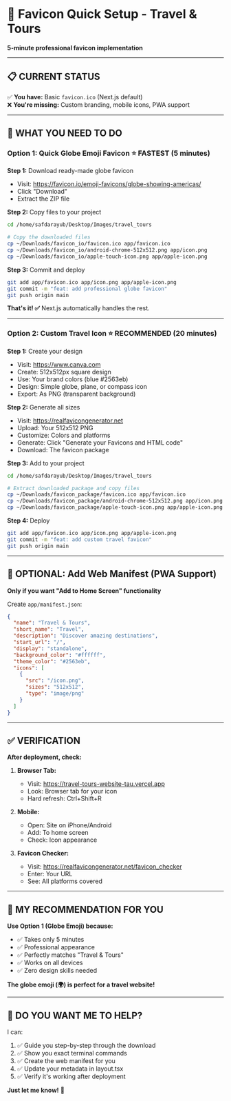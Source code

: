 # 🚀 Favicon Quick Setup - Travel & Tours

**5-minute professional favicon implementation**

---

## 📋 **CURRENT STATUS**

✅ **You have:** Basic `favicon.ico` (Next.js default)  
❌ **You're missing:** Custom branding, mobile icons, PWA support

---

## 🎯 **WHAT YOU NEED TO DO**

### **Option 1: Quick Globe Emoji Favicon** ⭐ FASTEST (5 minutes)

**Step 1:** Download ready-made globe favicon
- Visit: https://favicon.io/emoji-favicons/globe-showing-americas/
- Click "Download"
- Extract the ZIP file

**Step 2:** Copy files to your project
```bash
cd /home/safdarayub/Desktop/Images/travel_tours

# Copy the downloaded files
cp ~/Downloads/favicon_io/favicon.ico app/favicon.ico
cp ~/Downloads/favicon_io/android-chrome-512x512.png app/icon.png
cp ~/Downloads/favicon_io/apple-touch-icon.png app/apple-icon.png
```

**Step 3:** Commit and deploy
```bash
git add app/favicon.ico app/icon.png app/apple-icon.png
git commit -m "feat: add professional globe favicon"
git push origin main
```

**That's it! ✅** Next.js automatically handles the rest.

---

### **Option 2: Custom Travel Icon** ⭐ RECOMMENDED (20 minutes)

**Step 1:** Create your design
- Visit: https://www.canva.com
- Create: 512x512px square design
- Use: Your brand colors (blue #2563eb)
- Design: Simple globe, plane, or compass icon
- Export: As PNG (transparent background)

**Step 2:** Generate all sizes
- Visit: https://realfavicongenerator.net
- Upload: Your 512x512 PNG
- Customize: Colors and platforms
- Generate: Click "Generate your Favicons and HTML code"
- Download: The favicon package

**Step 3:** Add to your project
```bash
cd /home/safdarayub/Desktop/Images/travel_tours

# Extract downloaded package and copy files
cp ~/Downloads/favicon_package/favicon.ico app/favicon.ico
cp ~/Downloads/favicon_package/android-chrome-512x512.png app/icon.png
cp ~/Downloads/favicon_package/apple-touch-icon.png app/apple-icon.png
```

**Step 4:** Deploy
```bash
git add app/favicon.ico app/icon.png app/apple-icon.png
git commit -m "feat: add custom travel favicon"
git push origin main
```

---

## 📱 **OPTIONAL: Add Web Manifest (PWA Support)**

**Only if you want "Add to Home Screen" functionality**

Create `app/manifest.json`:
```json
{
  "name": "Travel & Tours",
  "short_name": "Travel",
  "description": "Discover amazing destinations",
  "start_url": "/",
  "display": "standalone",
  "background_color": "#ffffff",
  "theme_color": "#2563eb",
  "icons": [
    {
      "src": "/icon.png",
      "sizes": "512x512",
      "type": "image/png"
    }
  ]
}
```

---

## ✅ **VERIFICATION**

**After deployment, check:**

1. **Browser Tab:**
   - Visit: https://travel-tours-website-tau.vercel.app
   - Look: Browser tab for your icon
   - Hard refresh: Ctrl+Shift+R

2. **Mobile:**
   - Open: Site on iPhone/Android
   - Add: To home screen
   - Check: Icon appearance

3. **Favicon Checker:**
   - Visit: https://realfavicongenerator.net/favicon_checker
   - Enter: Your URL
   - See: All platforms covered

---

## 🎨 **MY RECOMMENDATION FOR YOU**

**Use Option 1 (Globe Emoji) because:**
- ✅ Takes only 5 minutes
- ✅ Professional appearance
- ✅ Perfectly matches "Travel & Tours"
- ✅ Works on all devices
- ✅ Zero design skills needed

**The globe emoji (🌍) is perfect for a travel website!**

---

## 🚀 **DO YOU WANT ME TO HELP?**

I can:
1. ✅ Guide you step-by-step through the download
2. ✅ Show you exact terminal commands
3. ✅ Create the web manifest for you
4. ✅ Update your metadata in layout.tsx
5. ✅ Verify it's working after deployment

**Just let me know!** 🌟
